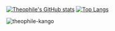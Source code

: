 <!--
**Theophile-Kango/Theophile-Kango** is a ✨ _special_ ✨ repository because its `README.md` (this file) appears on your GitHub profile.

Here are some ideas to get you started:

- 🔭 I’m currently working on ...
- 🌱 I’m currently learning ...
- 👯 I’m looking to collaborate on ...
- 🤔 I’m looking for help with ...
- 💬 Ask me about ...
- 📫 How to reach me: ...
- 😄 Pronouns: ...
- ⚡ Fun fact: ...
-->

[![Theophile's GitHub stats](https://github-readme-stats.anuraghazra1.vercel.app/api?username=theophile-kango&count_private=true&include_all_commits=true&hide=contribs&show_icons=true)](https://github.com/theophile-kango)
[![Top Langs](https://github-readme-stats.vercel.app/api/top-langs/?username=theophile-kango&exclude_repo=ualehosaini.github.io,free-for-dev&layout=compact&langs_count=8)](https://github.com/theophile-kango)

<p><img align="center" src="https://github-readme-streak-stats.herokuapp.com/?user=theophile-kango&" alt="theophile-kango" /></p>
